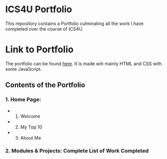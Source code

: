 # ICS4U Portfolio 
This repository contains a Portfolio culminating all the work I have completed over the course of ICS4U.

# Link to Portfolio
The portfolio can be found [here](https://taangerine.github.io/). It is made wih mainly HTML and CSS with some JavaScript.

## Contents of the Portfolio
### 1. Home Page: 
* 1. Welcome
* 2. My Top 10
* 3. About Me

### 2. Modules & Projects: Complete List of Work Completed
